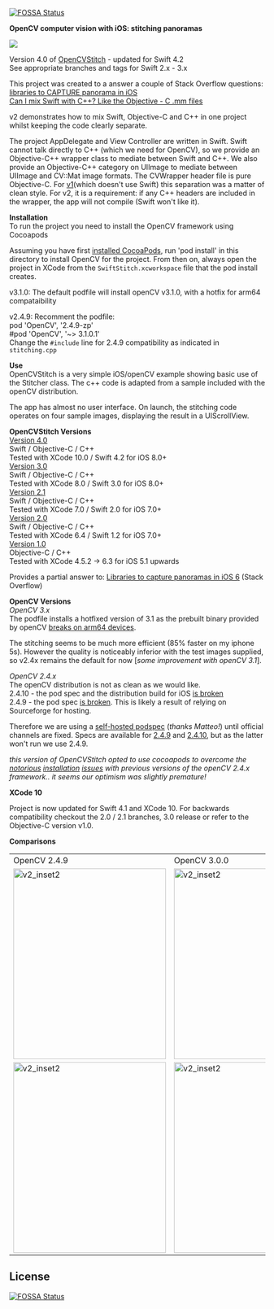 [![FOSSA Status](https://app.fossa.com/api/projects/git%2Bgithub.com%2Fcodecov%2FOpenCVSwiftStitch.svg?type=shield)](https://app.fossa.com/projects/git%2Bgithub.com%2Fcodecov%2FOpenCVSwiftStitch?ref=badge_shield)

__OpenCV computer vision with iOS: stitching panoramas__  

<img src = "https://github.com/foundry/OpenCVSwiftStitch/blob/meta/meta/example.big.jpg">

Version 4.0 of [OpenCVStitch](http://github.com/foundry/OpenCVStitch) - updated for Swift 4.2  
See appropriate branches and tags for Swift 2.x - 3.x

This project was created to a answer a couple of Stack Overflow questions:  
[libraries to CAPTURE panorama in iOS](http://stackoverflow.com/q/14062932/1375695)  
[Can I mix Swift with C++? Like the Objective - C .mm files](http://stackoverflow.com/q/24042774/1375695)    

v2 demonstrates how to mix Swift, Objective-C and C++ in one project whilst keeping the code clearly separate. 

The project AppDelegate and View Controller are written in Swift. Swift cannot talk directly to C++ (which we need for OpenCV), so we provide an Objective-C++ wrapper class to mediate between Swift and C++. We also provide an Objective-C++ category on UIImage to mediate between UIImage and CV::Mat image formats. The CVWrapper header file is pure Objective-C. For [v1](https://github.com/foundry/OpenCVStitch)(which doesn't use Swift) this separation was a matter of clean style. For v2, it is a requirement: if any C++ headers are included in the wrapper, the app will not compile (Swift won't like it).

__Installation__  
To run the project you need to install the OpenCV framework using Cocoapods    

Assuming you have first [installed CocoaPods](https://guides.cocoapods.org/using/getting-started.html), run 'pod install' in this directory to install OpenCV for the project. From then on, always open the project in XCode from the `SwiftStitch.xcworkspace` file that the pod install creates. 

v3.1.0: The default podfile will install openCV v3.1.0, with a hotfix for arm64 compataibility

v2.4.9: Recomment the podfile:  
    pod 'OpenCV', '2.4.9-zp'  
    #pod 'OpenCV', '~> 3.1.0.1'  
Change the `#include` line for 2.4.9 compatibility as indicated in `stitching.cpp`  

__Use__  
OpenCVStitch is a very simple iOS/openCV example showing basic use of the Stitcher class. The c++ code is adapted from a sample included with the openCV distribution.  

The app has almost no user interface. On launch, the stitching code operates on four sample images, displaying the result in a UIScrollView.

__OpenCVStitch Versions__   
[Version 4.0](https://github.com/foundry/OpenCVSwiftStitch/releases/tag/4.0)   
Swift / Objective-C / C++   
Tested with XCode 10.0 / Swift 4.2 for iOS 8.0+  
[Version 3.0](https://github.com/foundry/OpenCVSwiftStitch/releases/tag/3.0)   
Swift / Objective-C / C++   
Tested with XCode 8.0 / Swift 3.0 for iOS 8.0+  
[Version 2.1](https://github.com/foundry/OpenCVSwiftStitch)   
Swift / Objective-C / C++   
Tested with XCode 7.0 / Swift 2.0 for iOS 7.0+  
[Version 2.0](https://github.com/foundry/OpenCVSwiftStitch/tree/v2.0)   
Swift / Objective-C / C++   
Tested with XCode 6.4 / Swift 1.2 for iOS 7.0+  
[Version 1.0](https://github.com/foundry/OpenCVStitch)  
Objective-C / C++   
Tested with XCode 4.5.2 -> 6.3 for iOS 5.1 upwards   

Provides a partial answer to: [Libraries to capture panoramas in iOS 6](http://stackoverflow.com/questions/14062932/libraries-to-capture-panorama-in-ios-6/14064788#14064788) (Stack Overflow)

__OpenCV Versions__  
_OpenCV 3.x_   
The podfile installs a hotfixed version of 3.1 as the prebuilt binary provided by openCV  [breaks on arm64 devices](https://github.com/kylefleming/opencv/releases/tag/3.1.0-ios-fix).

The stitching seems to be much more efficient (85% faster on my iphone 5s). However the quality is noticeably inferior with the test images supplied, so v2.4x remains the default for now [_some improvement with openCV 3.1_].

_OpenCV 2.4.x_  
The openCV distribution is not as clean as we would like.  
2.4.10 - the pod spec and the distribution build for iOS [is broken](http://stackoverflow.com/questions/28331397/cocoapods-opencv-2-4-10-linker-error/28820510)  
2.4.9 - the pod spec [is broken](http://stackoverflow.com/questions/31005022/cant-install-opencv-with-cocoapods-could-not-resolve-host-hivelocity-dl-sourc). This is likely a result of relying on Sourceforge for hosting.  

Therefore we are using a [self-hosted podspec](https://github.com/Zi0P4tch0/Specs/tree/master/Specs/OpenCV) (_thanks Matteo!_) until official channels are fixed. Specs are available for [2.4.9](https://github.com/Zi0P4tch0/Specs/tree/master/Specs/OpenCV/2.4.9-zp) and [2.4.10](https://github.com/Zi0P4tch0/Specs/tree/master/Specs/OpenCV/2.4.10-zp), but as the latter won't run we use 2.4.9.

_this version of OpenCVStitch opted to use cocoapods to overcome the [notorious](http://stackoverflow.com/q/13905471/1375695) [installation](http://stackoverflow.com/q/15855894/1375695) [issues](http://stackoverflow.com/a/14186883/1375695) with previous versions of the openCV 2.4.x framework.. it seems our optimism was slightly premature!_

__XCode 10__  

Project is now updated for Swift 4.1 and XCode 10. For backwards compatibility checkout the 2.0 / 2.1 branches, 3.0 release or refer to the Objective-C version v1.0.

__Comparisons__

<table><tr>
<td>OpenCV 2.4.9</td><td>OpenCV 3.0.0</td><td>OpenCV 3.1.0</td>
</tr><tr>
<td>
<img src="https://github.com/foundry/OpenCVSwiftStitch/blob/meta/meta/v2_inset2.jpg" width="300" height="375" alt="v2_inset2">


</td>
<td>
<img src="https://github.com/foundry/OpenCVSwiftStitch/blob/meta/meta/v3_inset2.jpg" width="300" height="375" alt="v2_inset2">


</td>
<td>
<img src="https://github.com/foundry/OpenCVSwiftStitch/blob/meta/meta/v3.1_inset2.jpg" width="300" height="375" alt="v2_inset2">


</td>
</tr><tr>
<td>
<img src="https://github.com/foundry/OpenCVSwiftStitch/blob/meta/meta/v2_inset.jpg" width="300" height="375" alt="v2_inset2">

</td>
<td>
<img src="https://github.com/foundry/OpenCVSwiftStitch/blob/meta/meta/v3_inset.jpg" width="300" height="375" alt="v2_inset2">

</td>
<td>
<img src="https://github.com/foundry/OpenCVSwiftStitch/blob/meta/meta/v3.1_inset.jpg" width="300" height="375" alt="v2_inset2">

</td>
</tr></table>


## License
[![FOSSA Status](https://app.fossa.com/api/projects/git%2Bgithub.com%2Fcodecov%2FOpenCVSwiftStitch.svg?type=large)](https://app.fossa.com/projects/git%2Bgithub.com%2Fcodecov%2FOpenCVSwiftStitch?ref=badge_large)